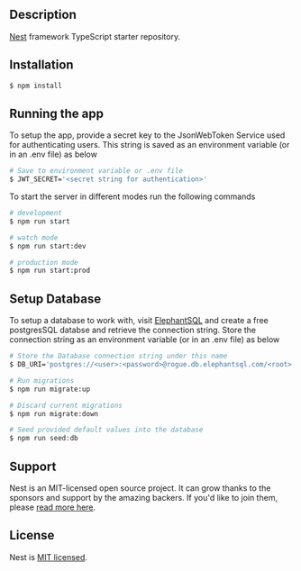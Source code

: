 ## Description

[Nest](https://github.com/nestjs/nest) framework TypeScript starter repository.

## Installation

```bash
$ npm install
```

## Running the app

To setup the app, provide a secret key to the JsonWebToken Service used for authenticating users. This string is saved as an environment variable (or in an .env file) as below

```bash
# Save to environment variable or .env file
$ JWT_SECRET='<secret string for authentication>'
```

To start the server in different modes run the following commands
```bash
# development
$ npm run start

# watch mode
$ npm run start:dev

# production mode
$ npm run start:prod
```

## Setup Database

To setup a database to work with, visit [ElephantSQL](http://api.elephantsql.com) and create a free postgresSQL databse and retrieve the connection string. Store the connection string as an environment variable (or in an .env file) as below 

```bash
# Store the Database connection string under this name
$ DB_URI='postgres://<user>:<password>@rogue.db.elephantsql.com/<root>'

```

```bash
# Run migrations
$ npm run migrate:up

# Discard current migrations
$ npm run migrate:down

# Seed provided default values into the database
$ npm run seed:db
```

## Support

Nest is an MIT-licensed open source project. It can grow thanks to the sponsors and support by the amazing backers. If you'd like to join them, please [read more here](https://docs.nestjs.com/support).

## License

Nest is [MIT licensed](LICENSE).
